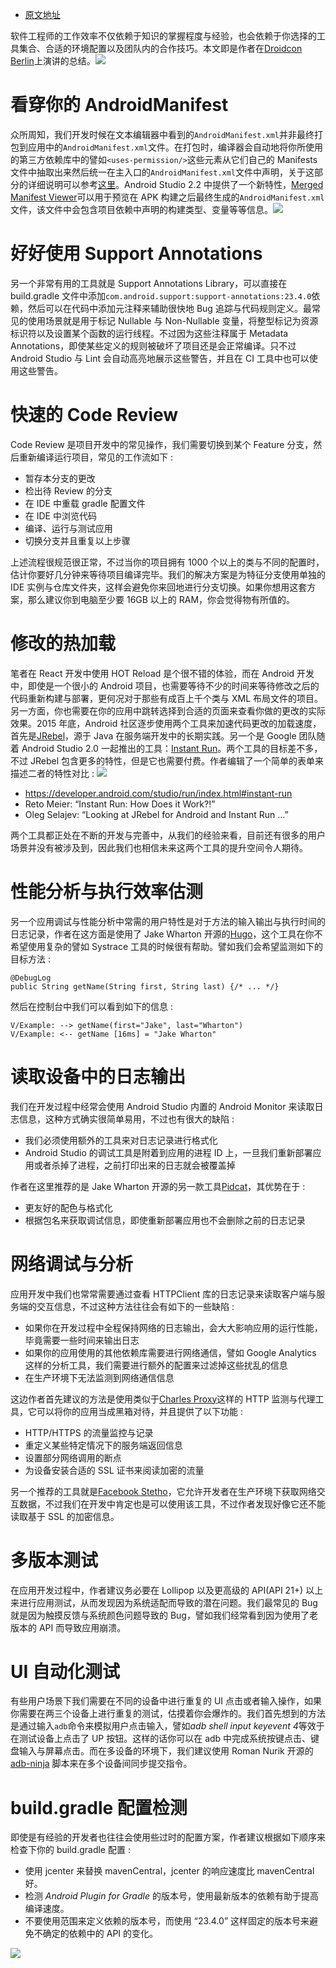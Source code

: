 

- [原文地址](https://medium.com/@sergii/best-practices-for-android-developer-productivity-cfd6ffba804c#.bp2tjpwt0)

软件工程师的工作效率不仅依赖于知识的掌握程度与经验，也会依赖于你选择的工具集合、合适的环境配置以及团队内的合作技巧。本文即是作者在[Droidcon Berlin](http://droidcon.de/en/sessions/effective-android-development)上演讲的总结。![](https://coding.net/u/hoteam/p/Cache/git/raw/master/2016/7/4/1-e7X-rfqUmez-yI_DdsyOCw.jpeg)

# 看穿你的 AndroidManifest

众所周知，我们开发时候在文本编辑器中看到的`AndroidManifest.xml`并非最终打包到应用中的`AndroidManifest.xml`文件。在打包时，编译器会自动地将你所使用的第三方依赖库中的譬如`<uses-permission/>`这些元素从它们自己的 Manifests 文件中抽取出来然后统一在主入口的`AndroidManifest.xml`文件中声明，关于这部分的详细说明可以参考[这里](https://commonsware.com/blog/2015/06/25/hey-where-did-these-permissions-come-from.html)。Android Studio 2.2 中提供了一个新特性，[Merged Manifest Viewer](http://android-developers.blogspot.de/2016/05/android-studio-22-preview-new-ui.html)可以用于预览在 APK 构建之后最终生成的`AndroidManifest.xml`文件，该文件中会包含项目依赖中声明的构建类型、变量等等信息。![](https://coding.net/u/hoteam/p/Cache/git/raw/master/2016/7/4/0-wZiAP9ouYyAaY-_x.png)

# 好好使用 Support Annotations

另一个非常有用的工具就是 Support Annotations Library，可以直接在 build.gradle 文件中添加`com.android.support:support-annotations:23.4.0`依赖，然后可以在代码中添加元注释来辅助很快地 Bug 追踪与代码规则定义。最常见的使用场景就是用于标记 Nullable 与 Non-Nullable 变量，将整型标记为资源标识符以及设置某个函数的运行线程。不过因为这些注释属于 Metadata Annotations，即使某些定义的规则被破坏了项目还是会正常编译。只不过 Android Studio 与 Lint 会自动高亮地展示这些警告，并且在 CI 工具中也可以使用这些警告。

# 快速的 Code Review

Code Review 是项目开发中的常见操作，我们需要切换到某个 Feature 分支，然后重新编译运行项目，常见的工作流如下 :

- 暂存本分支的更改
- 检出待 Review 的分支
- 在 IDE 中重载 gradle 配置文件
- 在 IDE 中浏览代码
- 编译、运行与测试应用
- 切换分支并且重复以上步骤

上述流程很规范很正常，不过当你的项目拥有 1000 个以上的类与不同的配置时，估计你要好几分钟来等待项目编译完毕。我们的解决方案是为特征分支使用单独的 IDE 实例与仓库文件夹，这样会避免你来回地进行分支切换。如果你想用这套方案，那么建议你到电脑至少要 16GB 以上的 RAM，你会觉得物有所值的。

# 修改的热加载

笔者在 React 开发中使用 HOT Reload 是个很不错的体验，而在 Android 开发中，即使是一个很小的 Android 项目，也需要等待不少的时间来等待修改之后的代码重新构建与部署，更何况对于那些有成百上千个类与 XML 布局文件的项目。另一方面，你也需要在你的应用中跳转选择到合适的页面来查看你做的更改的实际效果。2015 年底，Android 社区逐步使用两个工具来加速代码更改的加载速度，首先是[JRebel](https://zeroturnaround.com/software/jrebel-for-android/)，源于 Java 在服务端开发中的长期实践。另一个是 Google 团队随着 Android Studio 2.0 一起推出的工具：[Instant Run](https://developer.android.com/studio/run/index.html#instant-run)。两个工具的目标差不多，不过 JRebel 包含更多的特性，但是它也需要付费。作者编辑了一个简单的表单来描述二者的特性对比 : ![](https://coding.net/u/hoteam/p/Cache/git/raw/master/2016/7/4/0--btlhImjSPlQ37rQ.png)

- https://developer.android.com/studio/run/index.html#instant-run
- Reto Meier: “Instant Run: How Does it Work?!”
- Oleg Selajev: “Looking at JRebel for Android and Instant Run …”

两个工具都正处在不断的开发与完善中，从我们的经验来看，目前还有很多的用户场景并没有被涉及到，因此我们也相信未来这两个工具的提升空间令人期待。

# 性能分析与执行效率估测

另一个应用调试与性能分析中常需的用户特性是对于方法的输入输出与执行时间的日志记录，作者在这方面是使用了 Jake Wharton 开源的[Hugo](https://github.com/JakeWharton/hugo)，这个工具在你不希望使用复杂的譬如 Systrace 工具的时候很有帮助。譬如我们会希望监测如下的目标方法 :

```
@DebugLog
public String getName(String first, String last) {/* ... */}
```

然后在控制台中我们可以看到如下的信息 :

```
V/Example: --> getName(first="Jake", last="Wharton")
V/Example: <-- getName [16ms] = "Jake Wharton"
```

# 读取设备中的日志输出

我们在开发过程中经常会使用 Android Studio 内置的 Android Monitor 来读取日志信息，这种方式确实很简单易用，不过也有很大的缺陷 :

- 我们必须使用额外的工具来对日志记录进行格式化
- Android Studio 的调试工具是附着到应用的进程 ID 上，一旦我们重新部署应用或者杀掉了进程，之前打印出来的日志就会被覆盖掉

作者在这里推荐的是 Jake Wharton 开源的另一款工具[Pidcat](https://github.com/JakeWharton/pidcat)，其优势在于 :

- 更友好的配色与格式化
- 根据包名来获取调试信息，即使重新部署应用也不会删除之前的日志记录

# 网络调试与分析

应用开发中我们也常常需要通过查看 HTTPClient 库的日志记录来读取客户端与服务端的交互信息，不过这种方法往往会有如下的一些缺陷 :

- 如果你在开发过程中全程保持网络的日志输出，会大大影响应用的运行性能，毕竟需要一些时间来输出日志
- 如果你的应用使用的其他依赖库需要进行网络通信，譬如 Google Analytics 这样的分析工具，我们需要进行额外的配置来过滤掉这些扰乱的信息
- 在生产环境下无法监测到网络通信信息

这边作者首先建议的方法是使用类似于[Charles Proxy](https://www.charlesproxy.com/)这样的 HTTP 监测与代理工具，它可以将你的应用当成黑箱对待，并且提供了以下功能 :

- HTTP/HTTPS 的流量监控与记录
- 重定义某些特定情况下的服务端返回信息
- 设置部分网络调用的断点
- 为设备安装合适的 SSL 证书来阅读加密的流量

另一个推荐的工具就是[Facebook Stetho](http://facebook.github.io/stetho/)，它允许开发者在生产环境下获取网络交互数据，不过我们在开发中肯定也是可以使用该工具，不过作者发现好像它还不能读取基于 SSL 的加密信息。

# 多版本测试

在应用开发过程中，作者建议务必要在 Lollipop 以及更高级的 API(API 21+) 以上来进行应用测试，从而发现因为系统适配而导致的潜在问题。我们最常见的 Bug 就是因为触摸反馈与系统颜色问题导致的 Bug，譬如我们经常看到因为使用了老版本的 API 而导致应用崩溃。

# UI 自动化测试

有些用户场景下我们需要在不同的设备中进行重复的 UI 点击或者输入操作，如果你需要在两三个设备上进行重复的测试，估摸着你会爆炸的。我们首先想到的方法是通过输入`adb`命令来模拟用户点击输入，譬如*adb shell input keyevent 4*等效于在测试设备上点击了 UP 按钮。这样的话你可以在 adb 中完成系统按键点击、键盘输入与屏幕点击。而在多设备的环境下，我们建议使用 Roman Nurik 开源的 [adb-ninja](https://github.com/romannurik/env/blob/master/bin/ninja-adb) 脚本来在多个设备间同步提交指令。

# build.gradle 配置检测

即使是有经验的开发者也往往会使用些过时的配置方案，作者建议根据如下顺序来检查下你的 build.gradle 配置 :

- 使用 jcenter 来替换 mavenCentral，jcenter 的响应速度比 mavenCentral 好。
- 检测 _Android Plugin for Gradle_ 的版本号，使用最新版本的依赖有助于提高编译速度。
- 不要使用范围来定义依赖的版本号，而使用 “23.4.0” 这样固定的版本号来避免不确定的依赖中的 API 的变化。

![](http://153.3.251.190:11900/best-practices-for-android-developer-productivity)
